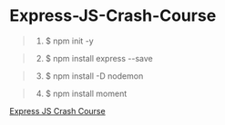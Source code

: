 <!-- Headings -->
# Express-JS-Crash-Course

>1. $ npm init -y

>2. $ npm install express --save

>3. $ npm install -D nodemon

>4. $ npm install moment

[Express JS Crash Course](https://youtu.be/L72fhGm1tfE)
